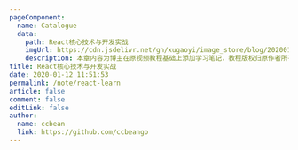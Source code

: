 ```yaml
---
pageComponent:
  name: Catalogue
  data:
    path: React核心技术与开发实战
    imgUrl: https://cdn.jsdelivr.net/gh/xugaoyi/image_store/blog/20200112120340.png
    description: 本章内容为博主在原视频教程基础上添加学习笔记，教程版权归原作者所有。来源：<a href='https://ke.qq.com/course/2555753' target='_blank'>腾讯课堂</a>
title: React核心技术与开发实战
date: 2020-01-12 11:51:53
permalink: /note/react-learn
article: false
comment: false
editLink: false
author:
  name: ccbean
  link: https://github.com/ccbeango
---
```


